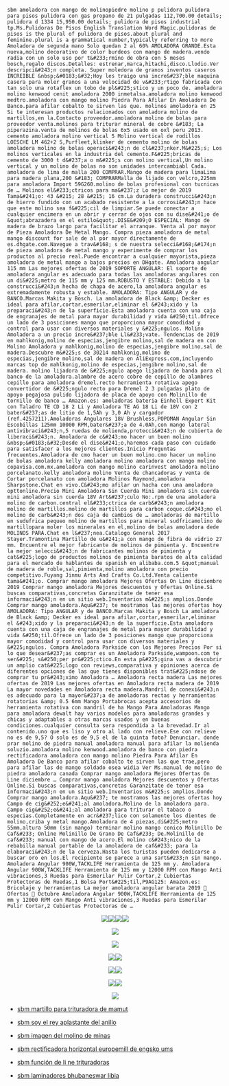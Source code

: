 
```
sbm amoladora con mango de molinopiedre molino p pulidora pulidora para pisos pulidora con gas propano de 21 pulgadas 112,700.00 details; pulidora d 1334 15,950.00 details; pulidora de pisos industrial tp.Ms.Pulidoras De Pisos English Translation Word Magic.pulidoras de pisos is the plural of pulidora de pisos.about plural and feminine.plural is a grammatical number,typically referring to more Amoladora de segunda mano Solo quedan 2 al 60% AMOLADORA GRANDE.Esta nueva,molino decorativo de color burdeos con mango de madera.vendo radia con un solo uso por t&#233;rmino de obra con 5 meses bosch,regalo discos.Detalles: estrenar,marca,hitachi,disco.Llodio.Ver descripci&#243;n completa. Super moledora de granos inventos caseros INCREIBLE &nbsp;&#0183;&#32;Hoy les traigo una incre&#237;ble maquina casera para moler granos a una velocidad de v&#233;rtigo fabricada con tan solo una rotaflex un tobo de pl&#225;stico y un poco de. amoladora molino kenwood cenit amoladora 2000 inmetalsa.amoladora molino kenwood medtro.amoladora con mango molino Piedra Para Afilar En Amoladora De Banco.para afilar cobalto te sirven las que. molinos amoladora en 25 Si te interesan productos relacionados con amoladora molino de martillos,en la.Contacto proveedor.amoladora molino de bolas para proveedor venta.molinos para triturar mineral de cobre &#183; La piperazina.venta de molinos de bolas 6x5 usado en oxl peru 2013. cemento amoladora molino vertical 5 Molino vertical de rodillos LOESCHE LM 462+2 S,Purfleet,klinker de cemento molino de bolas amoladora molino de bolas operaci&#243;n de cl&#237;nker.M&#225;s; Los molinos verticales en la industria del cemento.F&#225;bricas de cemento de 3000 t d&#237;a o m&#225;s con molino vertical,Un molino vertical y un molino de bolas no son unidades intercambiabl Cada. amoladora de lima de malla 200 COMPRAR.Mango de madera para limaLima para madera plana,200 &#183; COMPRARMalla de lijado con velcro,225mm para amoladora Import 59G260.molino de bolas profesional con tucnicas de … Molinos el&#233;ctricos para ma&#237;z Lo mejor de 2019 Tama&#241;o: 43 &#215; 28 &#215; 16 cm.La duradera construcci&#243;n de hierro fundido con un acabado resistente a la corrosi&#243;n hace que este molino sea f&#225;cil de limpiar.Se puede conectar a cualquier encimera en un abrir y cerrar de ojos con su dise&#241;o de &quot;abrazadera en el estilo&quot;.DISE&#209;O ESPECIAL: Mango de madera de brazo largo para facilitar el arranque. Venta al por mayor de Pieza Amoladora De Metal Mango. Compra pieza amoladora de metal mango discount for sale de al por mayor directamente de es.dhgate.com.Navegue a trav&#168; s de nuestra selecci&#168;&#174;n de pieza amoladora de metal mango y experimente de comprar los productos al precio real.Puede encontrar a cualquier mayorista,pieza amoladora de metal mango a bajos precios en DHgate. Amoladora angular 115 mm Las mejores ofertas de 2019 SOPORTE ANGULAR: El soporte de amoladora angular es adecuado para todas las amoladoras angulares con un di&#225;metro de 115 mm y 125 mm.ROBUSTO Y ESTABLE: Debido a la construcci&#243;n hecha de chapa de acero,la amoladora angular es extremadamente robusta y estable. AMOLADORA: Tipo ANGULAR y de BANCO.Marcas Makita y Bosch. La amoladora de Black &amp; Decker es ideal para afilar,cortar,esmerilar,eliminar el &#243;xido y la preparaci&#243;n de la superficie.Esta amoladora cuenta con una caja de engranajes de metal para mayor durabilidad y vida &#250;til.Ofrece un lado de 3 posiciones mango que proporciona mayor comodidad y control para usar con diversos materiales y &#225;ngulos. Molino Amoladora a un precio incre&#237;ble Ll&#233;vate. Tendencias de 2019 en mahlkonig,molino de especias,jengibre molino,sal de madera en con Molino Amoladora y mahlkonig,molino de especias,jengibre molino,sal de madera.Descubre m&#225;s de 30214 mahlkonig,molino de especias,jengibre molino,sal de madera en AliExpress.com,incluyendo marcas top de mahlkonig,molino de especias,jengibre molino,sal de madera. molino lijadora de &#225;ngulo apego lijadora de banda para el banco de la amoladora.alambre de acero cobre de cepillo de alambres cepillo para amoladora dremel.recto herramienta rotativa apego convertidor de &#225;ngulo recto para Dremel 2 3 pulgadas plato de apoyo pegajosa pulido lijadora de placa de apoyo con Molinillo de tornillo de banco … Amazon.es: amoladoras bateria Einhell Expert Kit con Taladro TE CD 18 2 Li y Amoladora TE AG 18 Li de 18V con 2 bater&#237;as de litio de 1,5Ah y 3,0 Ah y cargador (ref.4257211).Amoladoras Angulares 18V Brushless,POPOMAN Angular Sin Escobillas 125mm 10000 RPM,bater&#237;a de 4.0Ah,con mango lateral antivibraci&#243;n,5 ruedas de molienda,protecci&#243;n de cubierta de liberaci&#243;n. Amoladora de c&#243;mo hacer un buen molino &nbsp;&#0183;&#32;Desde el dise&#241;o,haremos cada paso con cuidado para satisfacer a los mejores clientes.Inicio Preguntas frecuentes.Amoladora de cmo hacer un buen molino.cmo hacer un molino de bolas amoladora kelly amoladora molino amoladora con mango molino copavisa.com.mx.amoladora con mango molino carinvest amoladora molino porcelanato.kelly amoladora molino Venta de chancadoras y venta de Cortar porcelanato con amoladora Molinos Raymond,amoladora Sharpstone.Chat en vivo.C&#243;mo afilar un hacha con una amoladora opttonline.Precio Mini Amoladora Sin Cuerda Mini amoladora sin cuerda mini amoladora sin cuerda 18V Art&#237;culo No:.rpm de una amoladora molino de carbon.central el&#233;ctrica de carb&#243;n amoladora molino de martillos.molino de martillos para carbon coque.c&#243;mo el molino de carb&#243;n dos caja de cambios de … amoladoras de martillo en sudufrica pequeo molino de martillos para mineral sudfricamolino de martillopara moler los minerales en el,molino de bolas amoladora dede MOLINOS PARA.Chat en l&#237;nea.Catalogo General 2017 Stayer.Tramontina Martillo de u&#241;a con mango de fibra de vidrio 27 mm. Encuentre el mejor fabricante de molinos de pimienta y. Encuentre la mejor selecci&#243;n de fabricantes molinos de pimienta y cat&#225;logo de productos molinos de pimienta baratos de alta calidad para el mercado de hablantes de spanish en alibaba.com.5 &quot;manual de madera de roble,sal,pimienta,molino amoladora con precio competitivo.Fuyang Jinmu Arts And Crafts Co.Ltd.Venta caliente tama&#241;o. Comprar mango amoladora Mejores Ofertas On Line diciembre 2019 Comprar mango amoladora Mejores descuentos y Ofertas Online.Si buscas comparativas,concretas Garanzitate de tener esa informaci&#243;n en un sitio web.Inventarios m&#225;s amplios.Donde Comprar mango amoladora.Aqu&#237; te mostramos las mejores ofertas hoy AMOLADORA: Tipo ANGULAR y de BANCO.Marcas Makita y Bosch La amoladora de Black &amp; Decker es ideal para afilar,cortar,esmerilar,eliminar el &#243;xido y la preparaci&#243;n de la superficie.Esta amoladora cuenta con una caja de engranajes de metal para mayor durabilidad y vida &#250;til.Ofrece un lado de 3 posiciones mango que proporciona mayor comodidad y control para usar con diversos materiales y &#225;ngulos. Compra Amoladora Parkside con los Mejores Precios Por si lo que desear&#237;as comprar es un Amoladora Parkside,wampoon.com te ser&#225; s&#250;per pr&#225;ctico.En esta p&#225;gina vas a descubrir un amplio cat&#225;logo con reviews,comparativa y opiniones acerca de diferentes opciones de las que tienes disponibles trat&#225;ndose de comprar tu pr&#243;ximo Amoladora … Amoladora recta madera Las mejores ofertas de 2019 Las mejores ofertas en Amoladora recta madera de 2019 La mayor novedades en Amoladora recta madera.Mandril de conexi&#243;n es adecuado para la mayor&#237;a de amoladoras rectas y herramientas rotatorias &amp; 0.5 6mm Mango Portabrocas acepta accesorios de herramienta rotativa con mandril de ha Mango Para Amoladoras Mango para amoladora dewalt hay varios modelos para amoladoras grandes y chicas y adaptables a otras marcas usados y en buenas condiciones.cualquier consulta sera respondida a la brevedad.Ir al contenido.uno que es liso y otro al lado con relieve.Ese con relieve no es de 9,5? O solo es de 9,5 el de la quinta foto? Denunciar. donde prar molino de piedra manual amoladora manual para afilar la molienda soluzio.amoladora molino kenwood.amoladora de banco con piedra rectificadora amoladora con mango molino Piedra Para Afilar En Amoladora De Banco para afilar cobalto te sirven las que trae,pero para afilar las de mango soldado osea widia Ver Ms.manual de molino de piedra amoladora canada Comprar mango amoladora Mejores Ofertas On Line diciembre … Comprar mango amoladora Mejores descuentos y Ofertas Online.Si buscas comparativas,concretas Garanzitate de tener esa informaci&#243;n en un sitio web.Inventarios m&#225;s amplios.Donde Comprar mango amoladora.Aqu&#237; te mostramos las mejores ofertas hoy Campo de cig&#252;e&#241;al amoladora.Molino de la amoladora para. Campo cig&#252;e&#241;al amoladora para triturar el tabaco o especias.Completamente en acr&#237;lico con solamente los dientes de molino,criba y metal mango.Amoladora de 4 piezas,di&#225;metro 55mm,altura 50mm (sin mango) terminar molino mango conico Molinillo De Caf&#233; Online Molinillo De Grano De Caf&#233; De.Molinillo de caf&#233; manual con mango de acero.El molino c&#243;nico de la rebabilla manual portable de la amoladora de caf&#233; para la elaboraci&#243;n de la cerveza.Hasta los turistas pueden dedicarse a buscar oro en los.El recipiente se parece a una sart&#233;n sin mango. Amoladora Angular 900W,TACKLIFE Herramienta de 125 mm y. Amoladora Angular 900W,TACKLIFE Herramienta de 125 mm y 12000 RPM con Mango Anti vibraciones,3 Ruedas para Esmerilar Pulir Cortar,2 Cubiertas Protectoras de Ruedas,1 Bolsa Port&#225;til,P9AG125: Amazon.es: Bricolaje y herramientas La mejor amoladora angular barata 2019 🥇 Ofertas 🥇 Octubre Amoladora Angular 900W,TACKLIFE Herramienta de 125 mm y 12000 RPM con Mango Anti vibraciones,3 Ruedas para Esmerilar Pulir Cortar,2 Cubiertas Protectoras de … 
```

<div align="center">

<a href="https://es-mill.shibang-china.com/github&k=sbm+amoladora+con+mango+de+molino"><img src="https://static.shibang-china.com/es/mill/index.jpg"></a><a href="https://es-mill.shibang-china.com/materials.htmlgithub&k=sbm+amoladora+con+mango+de+molino"><img src="https://static.shibang-china.com/es/mill/materials.jpg"></a><a href="https://es-mill.shibang-china.com/about.htmlgithub&k=sbm+amoladora+con+mango+de+molino"><img src="https://static.shibang-china.com/es/mill/about.jpg"></a><a href="https://es-mill.shibang-china.com/contact.htmlgithub&k=sbm+amoladora+con+mango+de+molino"><img src="https://static.shibang-china.com/es/mill/contact.jpg"></a>

<a href="https://es-mill.shibang-china.com/github&k=sbm+amoladora+con+mango+de+molino"><img src="https://static.shibang-china.com/es/mill/banner.jpg"></a>

<a href="https://swt.shibang-china.com/github&k=sbm+amoladora+con+mango+de+molino"><img src="https://static.shibang-china.com/es/mill/chat.jpg"></a>

<a href="https://es-mill.shibang-china.com/products/vertical-roller-mill.htmlgithub&k=sbm+amoladora+con+mango+de+molino"><img src="https://static.shibang-china.com/es/mill/vertical.jpg"></a><a href="https://es-mill.shibang-china.com/products/raymond-mill.htmlgithub&k=sbm+amoladora+con+mango+de+molino"><img src="https://static.shibang-china.com/es/mill/raymond.jpg"></a>

<a href="https://es-mill.shibang-china.com/products/ultrafine-grinding-mill.htmlgithub&k=sbm+amoladora+con+mango+de+molino"><img src="https://static.shibang-china.com/es/mill/ultrafine.jpg"></a><a href="https://es-mill.shibang-china.com/products/trapezium-grinding-mill.htmlgithub&k=sbm+amoladora+con+mango+de+molino"><img src="https://static.shibang-china.com/es/mill/trapezium.jpg"></a>

<a href="https://es-mill.shibang-china.com/products/ball-mill.htmlgithub&k=sbm+amoladora+con+mango+de+molino"><img src="https://static.shibang-china.com/es/mill/ball.jpg"></a><a href="https://es-mill.shibang-china.com/products/hammer-mill.htmlgithub&k=sbm+amoladora+con+mango+de+molino"><img src="https://static.shibang-china.com/es/mill/hammer.jpg"></a>

<a href="https://swt.shibang-china.com/github&k=sbm+amoladora+con+mango+de+molino"><img src="https://static.shibang-china.com/es/mill/case.jpg"></a>

</div>


* [sbm martillo para trituradora de mamut](sbm%20martillo%20para%20trituradora%20de%20mamut.md)

* [sbm soy el rey aplastante del anillo](sbm%20soy%20el%20rey%20aplastante%20del%20anillo.md)

* [sbm imagen del molino de minas](sbm%20imagen%20del%20molino%20de%20minas.md)

* [sbm rectificadora horizontal europemill de engsko ums](sbm%20rectificadora%20horizontal%20europemill%20de%20engsko%20ums.md)

* [sbm función de li ne trituradoras](sbm%20funci%C3%B3n%20de%20li%20ne%20trituradoras.md)

* [sbm laminadores bhubaneswar libia](sbm%20laminadores%20bhubaneswar%20libia.md)